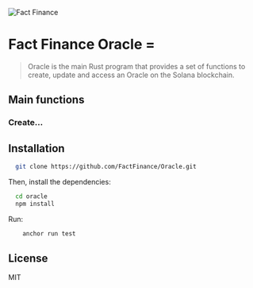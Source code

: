 ![Fact Finance](https://fact.finance/_next/static/media/Logo.446023b4.svg)

# Fact Finance Oracle =

> Oracle is the main Rust program that provides a set of functions to create, update and access an Oracle  on the Solana blockchain.

## Main functions

### Create...

## Installation

```bash
  git clone https://github.com/FactFinance/Oracle.git
```

Then, install the dependencies:

```bash
  cd oracle
  npm install
```


Run:

```bash
    anchor run test
```



## License

MIT
